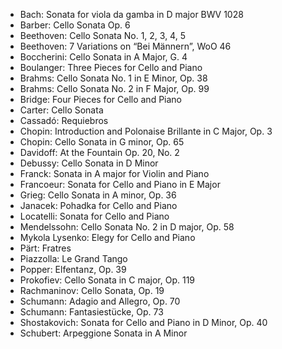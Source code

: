 - Bach: Sonata for viola da gamba in D major BWV 1028
- Barber: Cello Sonata Op. 6
- Beethoven: Cello Sonata No. 1, 2, 3, 4, 5
- Beethoven: 7 Variations on “Bei Männern”, WoO 46
- Boccherini: Cello Sonata in A Major, G. 4
- Boulanger: Three Pieces for Cello and Piano
- Brahms: Cello Sonata No. 1 in E Minor, Op. 38
- Brahms: Cello Sonata No. 2 in F Major, Op. 99
- Bridge: Four Pieces for Cello and Piano
- Carter: Cello Sonata
- Cassadó: Requiebros
- Chopin: Introduction and Polonaise Brillante in C Major, Op. 3
- Chopin: Cello Sonata in G minor, Op. 65
- Davidoff: At the Fountain Op. 20, No. 2
- Debussy: Cello Sonata in D Minor
- Franck: Sonata in A major for Violin and Piano
- Francoeur: Sonata for Cello and Piano in E Major
- Grieg: Cello Sonata in A minor, Op. 36
- Janacek: Pohadka for Cello and Piano
- Locatelli: Sonata for Cello and Piano
- Mendelssohn: Cello Sonata No. 2 in D major, Op. 58
- Mykola Lysenko: Elegy for Cello and Piano
- Pärt: Fratres
- Piazzolla: Le Grand Tango
- Popper: Elfentanz, Op. 39
- Prokofiev: Cello Sonata in C major, Op. 119
- Rachmaninov: Cello Sonata, Op. 19
- Schumann: Adagio and Allegro, Op. 70
- Schumann: Fantasiestücke, Op. 73
- Shostakovich: Sonata for Cello and Piano in D Minor, Op. 40
- Schubert: Arpeggione Sonata in A Minor
